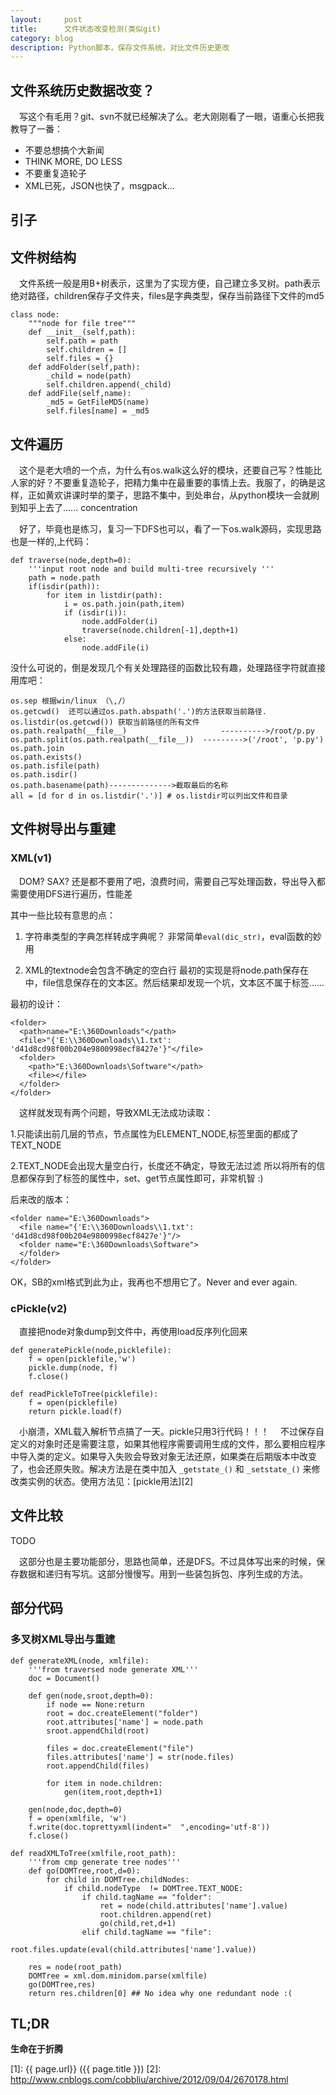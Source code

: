 ```yaml
---
layout:     post
title:      文件状态改变检测(类似git)
category: blog
description: Python脚本，保存文件系统，对比文件历史更改
---
```

## 文件系统历史数据改变？

　写这个有毛用？git、svn不就已经解决了么。老大刚刚看了一眼，语重心长把我教导了一番：

* 不要总想搞个大新闻
* THINK MORE, DO LESS
* 不要重复造轮子
* XML已死，JSON也快了，msgpack...

## 引子

## 文件树结构

　文件系统一般是用B+树表示，这里为了实现方便，自己建立多叉树。path表示绝对路径，children保存子文件夹，files是字典类型，保存当前路径下文件的md5

``` 
class node:
    """node for file tree"""    
    def __init__(self,path):
        self.path = path
        self.children = []
        self.files = {}
    def addFolder(self,path):
        _child = node(path)
        self.children.append(_child)
    def addFile(self,name):        
        _md5 = GetFileMD5(name)
        self.files[name] = _md5 
```
## 文件遍历
　这个是老大喷的一个点，为什么有os.walk这么好的模块，还要自己写？性能比人家的好？不要重复造轮子，把精力集中在最重要的事情上去。我服了，的确是这样，正如黄欢讲课时举的栗子，思路不集中，到处串台，从python模块一会就刷到知乎上去了...... concentration

　好了，毕竟也是练习，复习一下DFS也可以，看了一下os.walk源码，实现思路也是一样的,上代码：

``` 
def traverse(node,depth=0):
    '''input root node and build multi-tree recursively '''
    path = node.path
    if(isdir(path)):
        for item in listdir(path):
            i = os.path.join(path,item)
            if (isdir(i)):
                node.addFolder(i)
                traverse(node.children[-1],depth+1)
            else:
                node.addFile(i)
```

没什么可说的，倒是发现几个有关处理路径的函数比较有趣，处理路径字符就直接用库吧：

```  
os.sep 根据win/linux （\,/）
os.getcwd()  还可以通过os.path.abspath('.')的方法获取当前路径.
os.listdir(os.getcwd()) 获取当前路径的所有文件
os.path.realpath(__file__)                     ---------->/root/p.py
os.path.split(os.path.realpath(__file__))  --------->('/root', 'p.py')
os.path.join
os.path.exists()
os.path.isfile(path)
os.path.isdir()
os.path.basename(path)-------------->截取最后的名称
all = [d for d in os.listdir('.')] # os.listdir可以列出文件和目录
``` 

## 文件树导出与重建
### XML(v1)

　DOM? SAX? 还是都不要用了吧，浪费时间，需要自己写处理函数，导出导入都需要使用DFS进行遍历，性能差

其中一些比较有意思的点：

1. 字符串类型的字典怎样转成字典呢？
非常简单`eval(dic_str)`，eval函数的妙用

2. XML的textnode会包含不确定的空白行
最初的实现是将node.path保存在<path>中，file信息保存在<file>的文本区。然后结果却发现一个坑，文本区不属于<path><file>标签......

最初的设计：

```  
<folder>
  <path>name="E:\360Downloads"</path>
  <file>"{'E:\\360Downloads\\1.txt': 'd41d8cd98f00b204e9800998ecf8427e'}"</file>
  <folder>
  	<path>"E:\360Downloads\Software"</path>
  	<file></file>
  </folder>
</folder>
```
　这样就发现有两个问题，导致XML无法成功读取：

1.只能读出前几层的节点，节点属性为ELEMENT_NODE,<path>标签里面的都成了TEXT_NODE

2.TEXT_NODE会出现大量空白行，长度还不确定，导致无法过滤
所以将所有的信息都保存到了标签的属性中，set、get节点属性即可，非常机智 :)

后来改的版本：

```  
<folder name="E:\360Downloads">
  <file name="{'E:\\360Downloads\\1.txt': 'd41d8cd98f00b204e9800998ecf8427e'}"/>
  <folder name="E:\360Downloads\Software">
  </folder>
</folder>
```
OK，SB的xml格式到此为止，我再也不想用它了。Never and ever again.

### cPickle(v2)

　直接把node对象dump到文件中，再使用load反序列化回来

```  
def generatePickle(node,picklefile):
    f = open(picklefile,'w')
    pickle.dump(node, f)
    f.close()
```
```  
def readPickleToTree(picklefile):
    f = open(picklefile)
    return pickle.load(f)
```
　小崩溃，XML载入解析节点搞了一天。pickle只用3行代码！！！
　不过保存自定义的对象时还是需要注意，如果其他程序需要调用生成的文件，那么要相应程序中导入类的定义。如果导入失败会导致对象无法还原，如果类在后期版本中改变了，也会还原失败。解决方法是在类中加入 `_getstate_()` 和 `_setstate_()` 来修改类实例的状态。使用方法见：[pickle用法][2]

## 文件比较
TODO

　这部分也是主要功能部分，思路也简单，还是DFS。不过具体写出来的时候，保存数据和递归有写坑。这部分慢慢写。用到一些装包拆包、序列生成的方法。

## 部分代码
### 多叉树XML导出与重建

```  
def generateXML(node, xmlfile):
    '''from traversed node generate XML'''
    doc = Document()
   
    def gen(node,sroot,depth=0):
        if node == None:return
        root = doc.createElement("folder")
        root.attributes['name'] = node.path
        sroot.appendChild(root)
        
        files = doc.createElement("file")
        files.attributes['name'] = str(node.files)
        root.appendChild(files)        
        
        for item in node.children:
            gen(item,root,depth+1)    
    
    gen(node,doc,depth=0) 
    f = open(xmlfile, 'w')
    f.write(doc.toprettyxml(indent="  ",encoding='utf-8'))
    f.close()
``` 
```  
def readXMLToTree(xmlfile,root_path):
    '''from cmp generate tree nodes'''
    def go(DOMTree,root,d=0):
        for child in DOMTree.childNodes:
            if child.nodeType  != DOMTree.TEXT_NODE:   
                if child.tagName == "folder":
                    ret = node(child.attributes['name'].value)
                    root.children.append(ret)
                    go(child,ret,d+1)
                elif child.tagName == "file":
                    root.files.update(eval(child.attributes['name'].value))
    
    res = node(root_path)          
    DOMTree = xml.dom.minidom.parse(xmlfile)
    go(DOMTree,res)
    return res.children[0] ## No idea why one redundant node :(
```
## TL;DR

**生命在于折腾**


[1]:    {{ page.url}}  ({{ page.title }})
[2]:	http://www.cnblogs.com/cobbliu/archive/2012/09/04/2670178.html 